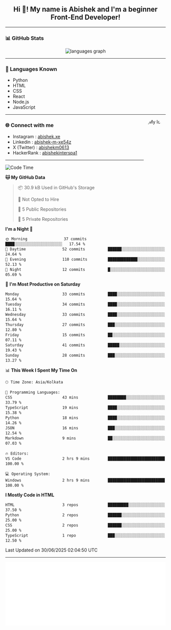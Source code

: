 <h2 align="center">Hi 👋! My name is <b>Abishek</b> and I'm a beginner Front-End Developer!</h2>

---

### 📊 GitHub Stats

<div align="center">
  <img src="https://github-readme-stats.vercel.app/api/top-langs?username=Abishek-Web-Co&locale=en&hide_title=false&layout=compact&card_width=320&langs_count=5&theme=dracula&hide_border=false" height="150" alt="languages graph" />
</div>

---

### 🧠 Languages Known

- Python  
- HTML  
- CSS  
- React  
- Node.js  
- JavaScript  

---

<img align="right" height="150" src="https://abish-file.web.app/assets/pics/circle_me.png" alt="My Icon" style="border-radius: 50%;" />

### 🌐 Connect with me

- Instagram   : [abishek.xe](https://www.instagram.com/abishek.xe/)
- Linkedin    : [abishek-m-xe54z](https://www.linkedin.com/in/abishek-m-xe54z/)
- X (Twitter) : [abishekm0613](https://x.com/abishekm0613)
- HackerRank  : [abishekinterspa1](https://www.hackerrank.com/profile/abishekinterspa1)

---

<!--START_SECTION:waka-->
![Code Time](http://img.shields.io/badge/Code%20Time-59%20hrs%2030%20mins-blue)

**🐱 My GitHub Data** 

> 📦 30.9 kB Used in GitHub's Storage 
 > 
> 🚫 Not Opted to Hire
 > 
> 📜 5 Public Repositories 
 > 
> 🔑 5 Private Repositories 
 > 
**I'm a Night 🦉** 

```text
🌞 Morning                37 commits          ████░░░░░░░░░░░░░░░░░░░░░   17.54 % 
🌆 Daytime                52 commits          ██████░░░░░░░░░░░░░░░░░░░   24.64 % 
🌃 Evening                110 commits         █████████████░░░░░░░░░░░░   52.13 % 
🌙 Night                  12 commits          █░░░░░░░░░░░░░░░░░░░░░░░░   05.69 % 
```
📅 **I'm Most Productive on Saturday** 

```text
Monday                   33 commits          ████░░░░░░░░░░░░░░░░░░░░░   15.64 % 
Tuesday                  34 commits          ████░░░░░░░░░░░░░░░░░░░░░   16.11 % 
Wednesday                33 commits          ████░░░░░░░░░░░░░░░░░░░░░   15.64 % 
Thursday                 27 commits          ███░░░░░░░░░░░░░░░░░░░░░░   12.80 % 
Friday                   15 commits          ██░░░░░░░░░░░░░░░░░░░░░░░   07.11 % 
Saturday                 41 commits          █████░░░░░░░░░░░░░░░░░░░░   19.43 % 
Sunday                   28 commits          ███░░░░░░░░░░░░░░░░░░░░░░   13.27 % 
```


📊 **This Week I Spent My Time On** 

```text
🕑︎ Time Zone: Asia/Kolkata

💬 Programming Languages: 
CSS                      43 mins             ████████░░░░░░░░░░░░░░░░░   33.79 % 
TypeScript               19 mins             ████░░░░░░░░░░░░░░░░░░░░░   15.38 % 
Python                   18 mins             ████░░░░░░░░░░░░░░░░░░░░░   14.26 % 
JSON                     16 mins             ███░░░░░░░░░░░░░░░░░░░░░░   12.54 % 
Markdown                 9 mins              ██░░░░░░░░░░░░░░░░░░░░░░░   07.03 % 

🔥 Editors: 
VS Code                  2 hrs 9 mins        █████████████████████████   100.00 % 

💻 Operating System: 
Windows                  2 hrs 9 mins        █████████████████████████   100.00 % 
```

**I Mostly Code in HTML** 

```text
HTML                     3 repos             █████████░░░░░░░░░░░░░░░░   37.50 % 
Python                   2 repos             ██████░░░░░░░░░░░░░░░░░░░   25.00 % 
CSS                      2 repos             ██████░░░░░░░░░░░░░░░░░░░   25.00 % 
TypeScript               1 repo              ███░░░░░░░░░░░░░░░░░░░░░░   12.50 % 
```




 Last Updated on 30/06/2025 02:04:50 UTC
<!--END_SECTION:waka-->

---

<div align="center">
  <a href="https://abish-file.web.app/" target="_blank" rel="noopener noreferrer"><img height="200" src="pic.png" alt="Profile Picture" /></a>
</div>

